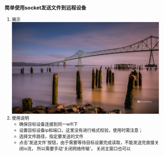 ### 简单使用socket发送文件到远程设备
1. 展示
    ![image](https://github.com/liftp/socket_file_send/blob/main/src/main/resources/app_img.jpg?raw=true)
2. 使用说明
    * 确保目标设备连接到同一wifi下 
    * 设置目标设备ip和端口，这里没有进行格式校验，使用时需注意；
    * 选择文件路径，指定要发送的文件 
    * 点击'发送文件'按钮，由于需要等待目标设置完成读取，不能发送完直接关闭io流， 所以需要手动'关闭网络传输'， 关闭主窗口也可以     